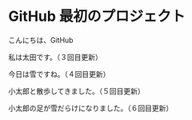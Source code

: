 # GitHub 最初のプロジェクト

こんにちは、GitHub

私は太田です。（３回目更新）

今日は雪ですね。（４回目更新）

小太郎と散歩してきました。（５回目更新）

小太郎の足が雪だらけになりました。（６回目更新）
